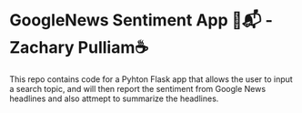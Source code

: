 # GoogleNews Sentiment App 📨📬 - Zachary Pulliam☕

This repo contains code for a Pyhton Flask app that allows the user to input a search topic, and will then report the sentiment from Google News headlines and also attmept to summarize the headlines.

